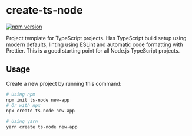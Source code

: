 # create-ts-node

[![npm version](https://badge.fury.io/js/create-ts-node.svg)](https://badge.fury.io/js/create-ts-node)

Project template for TypeScript projects. Has TypeScript build setup using modern defaults, linting using ESLint and automatic code formatting with Prettier. This is a good starting point for all Node.js TypeScript projects.

## Usage

Create a new project by running this command:

```bash
# Using npm
npm init ts-node new-app
# Or with npx
npx create-ts-node new-app

# Using yarn
yarn create ts-node new-app
```
